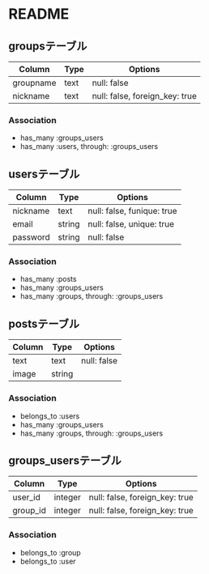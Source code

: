 # README
## groupsテーブル
|Column|Type|Options|
|------|----|-------|
|groupname|text|null: false|
|nickname|text|null: false, foreign_key: true|

### Association
- has_many :groups_users
- has_many :users, through: :groups_users

## usersテーブル
|Column|Type|Options|
|------|----|-------|
|nickname|text|null: false, funique: true|
|email|string|null: false, unique: true|
|password|string|null: false|

### Association
- has_many :posts
- has_many :groups_users
- has_many :groups, through: :groups_users

## postsテーブル
|Column|Type|Options|
|------|----|-------|
|text|text|null: false|
|image|string||

### Association
- belongs_to :users
- has_many :groups_users
- has_many :groups, through: :groups_users

## groups_usersテーブル
|Column|Type|Options|
|------|----|-------|
|user_id|integer|null: false, foreign_key: true|
|group_id|integer|null: false, foreign_key: true|

### Association
- belongs_to :group
- belongs_to :user